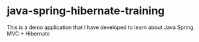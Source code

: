 java-spring-hibernate-training
==============================

This is a demo application that I have developed to learn about Java Spring MVC + Hibernate
